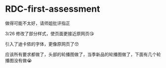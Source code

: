 # RDC-first-assessment
做得可能不太好，请师姐批评指正

3/26 修改了部分样式，使页面更接近原网页😘

引入了迪卡侬的字体，更像原网页了😙

应该所有要求都做了，头部的轮播图做了，当季新品的轮播图做了，下面有几个轮播图没有做😭


